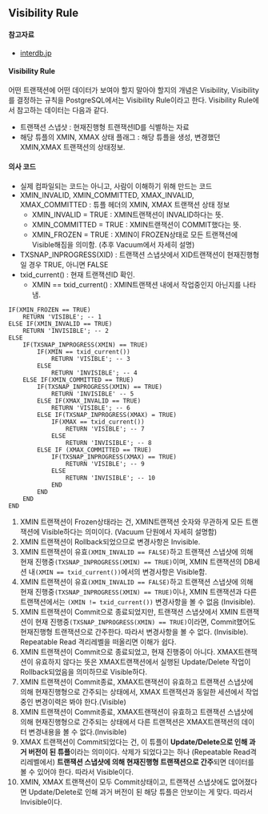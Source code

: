 ## Visibility Rule

#### 참고자료
- [interdb.jp](https://www.interdb.jp/pg/pgsql05/06.html)

#### Visibility Rule
어떤 트랜잭션에 어떤 데이터가 보여야 할지 말아야 할지의 개념은 Visibility, Visibility를 결정하는 규칙을 PostgreSQL에서는 Visibility Rule이라고 한다. Visibility Rule에서 참고하는 데이터는 다음과 같다.
- 트랜잭션 스냅샷 : 현재진행형 트랜잭션ID를 식별하는 자료
- 해당 튜플의 XMIN, XMAX 상태 플래그 : 해당 튜플을 생성, 변경했던 XMIN,XMAX 트랜잭션의 상태정보.

#### 의사 코드
- 실제 컴파일되는 코드는 아니고, 사람이 이해하기 위해 만드는 코드
- XMIN_INVALID, XMIN_COMMITTED, XMAX_INVALID, XMAX_COMMITTED : 튜플 헤더의 XMIN, XMAX 트랜잭션 상태 정보
  - XMIN_INVALID = TRUE : XMIN트랜잭션이 INVALID하다는 뜻.
  - XMIN_COMMITTED = TRUE : XMIN트랜잭션이 COMMIT했다는 뜻.
  - XMIN_FROZEN = TRUE : XMIN이 FROZEN상태로 모든 트랜잭션에 Visible해짐을 의미함. (추후 Vacuum에서 자세히 설명)
- TXSNAP_INPROGRESS(XID) : 트랜잭션 스냅샷에서 XID트랜잭션이 현재진행형일 경우 TRUE, 아니면 FALSE
- txid_current() : 현재 트랜잭션ID 확인.
  - XMIN == txid_current() : XMIN트랜잭션 내에서 작업중인지 아닌지를 나타냄.
```
IF(XMIN_FROZEN == TRUE)
    RETURN 'VISIBLE'; -- 1
ELSE IF(XMIN_INVALID == TRUE)
    RETURN 'INVISIBLE'; -- 2
ELSE
    IF(TXSNAP_INPROGRESS(XMIN) == TRUE) 
        IF(XMIN == txid_current())
            RETURN 'VISIBLE'; -- 3
        ELSE
            RETURN 'INVISIBLE'; -- 4
    ELSE IF(XMIN_COMMITTED == TRUE) 
        IF(TXSNAP_INPROGRESS(XMIN) == TRUE) 
            RETURN 'INVISIBLE' -- 5
        ELSE IF(XMAX_INVALID == TRUE)
            RETURN 'VISIBLE'; -- 6
        ELSE IF(TXSNAP_INPROGRESS(XMAX) = TRUE)
            IF(XMAX == txid_current())
                RETURN 'VISIBLE'; -- 7
            ELSE
                RETURN 'INVISIBLE'; -- 8
        ELSE IF (XMAX_COMMITTED == TRUE)
            IF(TXSNAP_INPROGRESS(XMAX) == TRUE)
                RETURN 'VISIBLE'; -- 9
            ELSE
                RETURN 'INVISIBLE'; -- 10
            END
        END
    END       
END
```
1. XMIN 트랜잭션이 Frozen상태라는 건, XMIN트랜잭션 숫자와 무관하게 모든 트랜잭션에 Visible하다는 의미이다. (Vacuum 단원에서 자세히 설명함)
2. XMIN 트랜잭션이 Rollback되었으므로 변경사항은 Invisible.
3. XMIN 트랜잭션이 유효`(XMIN_INVALID == FALSE)`하고 트랜잭션 스냅샷에 의해 현재 진행중`(TXSNAP_INPROGRESS(XMIN) == TRUE)`이며, XMIN 트랜잭션의 DB세션 내`(XMIN == txid_current())`에서의 변경사항은 Visible함.
4. XMIN 트랜잭션이 유효`(XMIN_INVALID == FALSE)`하고 트랜잭션 스냅샷에 의해 현재 진행중`(TXSNAP_INPROGRESS(XMIN) == TRUE)`이나, XMIN 트랜잭션과 다른 트랜잭션에서는 `(XMIN != txid_current())` 변경사항을 볼 수 없음 (Invisible).
5. XMIN 트랜잭션이 Commit으로 종료되었지만, 트랜잭션 스냅샷에서 XMIN 트랜잭션이 현재 진행중`(TXSNAP_INPROGRESS(XMIN) == TRUE)`이라면, Commit했어도 현재진행형 트랜잭션으로 간주한다. 따라서 변경사항을 볼 수 없다. (Invisible). Repeatable Read 격리레벨을 떠올리면 이해가 쉽다.
6. XMIN 트랜잭션이 Commit으로 종료되었고, 현재 진행중이 아니다. XMAX트랜잭션이 유효하지 않다는 뜻은 XMAX트랜잭션에서 실행된 Update/Delete 작업이 Rollback되었음을 의미하므로 Visible하다.
7. XMIN 트랜잭션이 Commit종료, XMAX트랜잭션이 유효하고 트랜잭션 스냅샷에 의해 현재진행형으로 간주되는 상태에서, XMAX 트랜잭션과 동일한 세션에서 작업중인 변경이력은 봐야 한다.(Visible)
8. XMIN 트랜잭션이 Commit종료, XMAX트랜잭션이 유효하고 트랜잭션 스냅샷에 의해 현재진행형으로 간주되는 상태에서 다른 트랜잭션은 XMAX트랜잭션의 데이터 변경내용을 볼 수 없다.(Invisible)
9. XMAX 트랜잭션이 Commit되었다는 건, 이 튜플이 **Update/Delete으로 인해 과거 버전이 된 튜플**이라는 의미이다. 삭제가 되었다고는 하나 (Repeatable Read격리레벨에서) **트랜잭션 스냅샷에 의해 현재진행형 트랜잭션으로 간주**되면 데이터를 볼 수 있어야 한다. 따라서 Visible이다.
10. XMIN, XMAX 트랜잭션이 모두 Commit상태이고, 트랜잭션 스냅샷에도 없어졌다면 Update/Delete로 인해 과거 버전이 된 해당 튜플은 안보이는 게 맞다. 따라서 Invisible이다.
